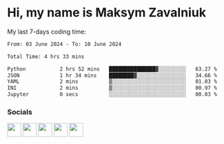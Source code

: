 Hi, my name is Maksym Zavalniuk
========================================================================================================================================

My last 7-days coding time:
<!--START_SECTION:waka-->

```txt
From: 03 June 2024 - To: 10 June 2024

Total Time: 4 hrs 33 mins

Python           2 hrs 52 mins   ███████████████▓░░░░░░░░░   63.27 %
JSON             1 hr 34 mins    ████████▓░░░░░░░░░░░░░░░░   34.66 %
YAML             2 mins          ▒░░░░░░░░░░░░░░░░░░░░░░░░   01.03 %
INI              2 mins          ▒░░░░░░░░░░░░░░░░░░░░░░░░   00.97 %
Jupyter          0 secs          ░░░░░░░░░░░░░░░░░░░░░░░░░   00.03 %
```

<!--END_SECTION:waka-->


### Socials

<p align="left"> <a href="https://www.dev.to/mezgoodle" target="_blank" rel="noreferrer"><img src="https://raw.githubusercontent.com/danielcranney/readme-generator/main/public/icons/socials/devdotto.svg" width="32" height="32" /></a> <a href="https://discord.com/users/mezgoodle" target="_blank" rel="noreferrer"><img src="https://raw.githubusercontent.com/danielcranney/readme-generator/main/public/icons/socials/discord.svg" width="32" height="32" /></a> <a href="https://www.github.com/mezgoodle" target="_blank" rel="noreferrer"><img src="https://raw.githubusercontent.com/danielcranney/readme-generator/main/public/icons/socials/github.svg" width="32" height="32" /></a> <a href="http://www.instagram.com/sylvenis" target="_blank" rel="noreferrer"><img src="https://raw.githubusercontent.com/danielcranney/readme-generator/main/public/icons/socials/instagram.svg" width="32" height="32" /></a> <a href="https://www.linkedin.com/in/maksym-zavalniuk-ba4a72193" target="_blank" rel="noreferrer"><img src="https://raw.githubusercontent.com/danielcranney/readme-generator/main/public/icons/socials/linkedin.svg" width="32" height="32" /></a></p>
